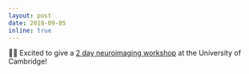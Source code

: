 ```yaml
---
layout: post
date: 2018-09-05
inline: true
---
```


👨‍🏫 Excited to give a <a href="https://twitter.com/miyka_el/status/1037634818224336896">2 day neuroimaging workshop</a> at the University of Cambridge!
